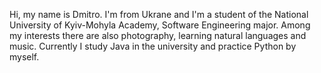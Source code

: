 Hi, my name is Dmitro. I'm from Ukrane and I'm a student of the National University of Kyiv-Mohyla Academy, Software Engineering major. Among my interests there are also photography, learning natural languages and music.
Currently I study Java in the university and practice Python by myself.
